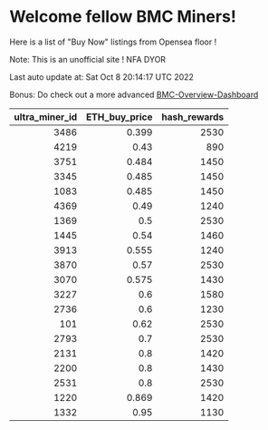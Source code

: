 # Welcome fellow BMC Miners!
Here is a list of "Buy Now" listings from Opensea floor !

Note: This is an unofficial site ! NFA DYOR

Last auto update at: Sat Oct  8 20:14:17 UTC 2022

Bonus: Do check out a more advanced [BMC-Overview-Dashboard](https://dune.com/defifunk/BMC-Overview-Dashboard)


|   ultra_miner_id |   ETH_buy_price |   hash_rewards |
|-----------------:|----------------:|---------------:|
|             3486 |           0.399 |           2530 |
|             4219 |           0.43  |            890 |
|             3751 |           0.484 |           1450 |
|             3345 |           0.485 |           1450 |
|             1083 |           0.485 |           1450 |
|             4369 |           0.49  |           1240 |
|             1369 |           0.5   |           2530 |
|             1445 |           0.54  |           1460 |
|             3913 |           0.555 |           1240 |
|             3870 |           0.57  |           2530 |
|             3070 |           0.575 |           1430 |
|             3227 |           0.6   |           1580 |
|             2736 |           0.6   |           1230 |
|              101 |           0.62  |           2530 |
|             2793 |           0.7   |           2530 |
|             2131 |           0.8   |           1420 |
|             2200 |           0.8   |           1430 |
|             2531 |           0.8   |           2530 |
|             1220 |           0.869 |           1420 |
|             1332 |           0.95  |           1130 |